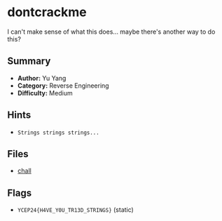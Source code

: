 # dontcrackme
I can't make sense of what this does... maybe there's another way to do this?

## Summary
- **Author:** Yu Yang
- **Category:** Reverse Engineering
- **Difficulty:** Medium

## Hints
- `Strings strings strings...`

## Files
- [chall](dist/chall)

## Flags
- `YCEP24{H4VE_Y0U_TR13D_STRINGS}` (static)